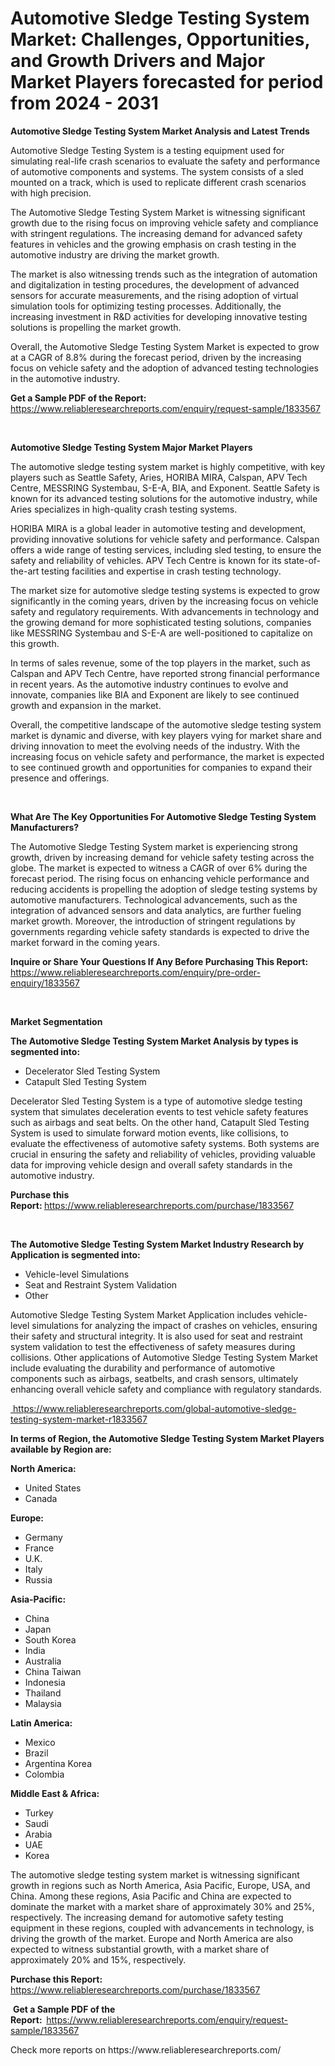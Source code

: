 <p><h1>Automotive Sledge Testing System Market: Challenges, Opportunities, and Growth Drivers and Major Market Players forecasted for period from 2024 - 2031</h1></p><p><strong>Automotive Sledge Testing System Market Analysis and Latest Trends</strong></p>
<p><p>Automotive Sledge Testing System is a testing equipment used for simulating real-life crash scenarios to evaluate the safety and performance of automotive components and systems. The system consists of a sled mounted on a track, which is used to replicate different crash scenarios with high precision.</p><p>The Automotive Sledge Testing System Market is witnessing significant growth due to the rising focus on improving vehicle safety and compliance with stringent regulations. The increasing demand for advanced safety features in vehicles and the growing emphasis on crash testing in the automotive industry are driving the market growth.</p><p>The market is also witnessing trends such as the integration of automation and digitalization in testing procedures, the development of advanced sensors for accurate measurements, and the rising adoption of virtual simulation tools for optimizing testing processes. Additionally, the increasing investment in R&D activities for developing innovative testing solutions is propelling the market growth.</p><p>Overall, the Automotive Sledge Testing System Market is expected to grow at a CAGR of 8.8% during the forecast period, driven by the increasing focus on vehicle safety and the adoption of advanced testing technologies in the automotive industry.</p></p>
<p><strong>Get a Sample PDF of the Report:&nbsp;</strong> <a href="https://www.reliableresearchreports.com/enquiry/request-sample/1833567">https://www.reliableresearchreports.com/enquiry/request-sample/1833567</a></p>
<p>&nbsp;</p>
<p><strong>Automotive Sledge Testing System Major Market Players</strong></p>
<p><p>The automotive sledge testing system market is highly competitive, with key players such as Seattle Safety, Aries, HORIBA MIRA, Calspan, APV Tech Centre, MESSRING Systembau, S-E-A, BIA, and Exponent. Seattle Safety is known for its advanced testing solutions for the automotive industry, while Aries specializes in high-quality crash testing systems. </p><p>HORIBA MIRA is a global leader in automotive testing and development, providing innovative solutions for vehicle safety and performance. Calspan offers a wide range of testing services, including sled testing, to ensure the safety and reliability of vehicles. APV Tech Centre is known for its state-of-the-art testing facilities and expertise in crash testing technology.</p><p>The market size for automotive sledge testing systems is expected to grow significantly in the coming years, driven by the increasing focus on vehicle safety and regulatory requirements. With advancements in technology and the growing demand for more sophisticated testing solutions, companies like MESSRING Systembau and S-E-A are well-positioned to capitalize on this growth.</p><p>In terms of sales revenue, some of the top players in the market, such as Calspan and APV Tech Centre, have reported strong financial performance in recent years. As the automotive industry continues to evolve and innovate, companies like BIA and Exponent are likely to see continued growth and expansion in the market.</p><p>Overall, the competitive landscape of the automotive sledge testing system market is dynamic and diverse, with key players vying for market share and driving innovation to meet the evolving needs of the industry. With the increasing focus on vehicle safety and performance, the market is expected to see continued growth and opportunities for companies to expand their presence and offerings.</p></p>
<p>&nbsp;</p>
<p><strong>What Are The Key Opportunities For Automotive Sledge Testing System Manufacturers?</strong></p>
<p><p>The Automotive Sledge Testing System market is experiencing strong growth, driven by increasing demand for vehicle safety testing across the globe. The market is expected to witness a CAGR of over 6% during the forecast period. The rising focus on enhancing vehicle performance and reducing accidents is propelling the adoption of sledge testing systems by automotive manufacturers. Technological advancements, such as the integration of advanced sensors and data analytics, are further fueling market growth. Moreover, the introduction of stringent regulations by governments regarding vehicle safety standards is expected to drive the market forward in the coming years.</p></p>
<p><strong>Inquire or Share Your Questions If Any Before Purchasing This Report:</strong> <a href="https://www.reliableresearchreports.com/enquiry/pre-order-enquiry/1833567">https://www.reliableresearchreports.com/enquiry/pre-order-enquiry/1833567</a></p>
<p>&nbsp;</p>
<p><strong>Market Segmentation</strong></p>
<p><strong>The Automotive Sledge Testing System Market Analysis by types is segmented into:</strong></p>
<p><ul><li>Decelerator Sled Testing System</li><li>Catapult Sled Testing System</li></ul></p>
<p><p>Decelerator Sled Testing System is a type of automotive sledge testing system that simulates deceleration events to test vehicle safety features such as airbags and seat belts. On the other hand, Catapult Sled Testing System is used to simulate forward motion events, like collisions, to evaluate the effectiveness of automotive safety systems. Both systems are crucial in ensuring the safety and reliability of vehicles, providing valuable data for improving vehicle design and overall safety standards in the automotive industry.</p></p>
<p><strong>Purchase this Report:&nbsp;</strong><a href="https://www.reliableresearchreports.com/purchase/1833567">https://www.reliableresearchreports.com/purchase/1833567</a></p>
<p>&nbsp;</p>
<p><strong>The Automotive Sledge Testing System Market Industry Research by Application is segmented into:</strong></p>
<p><ul><li>Vehicle-level Simulations</li><li>Seat and Restraint System Validation</li><li>Other</li></ul></p>
<p><p>Automotive Sledge Testing System Market Application includes vehicle-level simulations for analyzing the impact of crashes on vehicles, ensuring their safety and structural integrity. It is also used for seat and restraint system validation to test the effectiveness of safety measures during collisions. Other applications of Automotive Sledge Testing System Market include evaluating the durability and performance of automotive components such as airbags, seatbelts, and crash sensors, ultimately enhancing overall vehicle safety and compliance with regulatory standards.</p></p>
<p><a href="https://www.reliableresearchreports.com/global-automotive-sledge-testing-system-market-r1833567">&nbsp;https://www.reliableresearchreports.com/global-automotive-sledge-testing-system-market-r1833567</a></p>
<p><strong>In terms of Region, the Automotive Sledge Testing System Market Players available by Region are:</strong></p>
<p>
    <p> <strong> North America: </strong>
        <ul>
            <li>United States</li>
            <li>Canada</li>
        </ul>
        </p> 
    <p> <strong> Europe: </strong>
        <ul>
            <li>Germany</li>
            <li>France</li>
            <li>U.K.</li>
            <li>Italy</li>
            <li>Russia</li>
        </ul>
        </p> 
    <p> <strong> Asia-Pacific: </strong>
        <ul>
            <li>China</li>
            <li>Japan</li>
            <li>South Korea</li>
            <li>India</li>
            <li>Australia</li>
            <li>China Taiwan</li>
            <li>Indonesia</li>
            <li>Thailand</li>
            <li>Malaysia</li>
        </ul>
        </p> 
    <p> <strong> Latin America: </strong>
        <ul>
            <li>Mexico</li>
            <li>Brazil</li>
            <li>Argentina Korea</li>
            <li>Colombia</li>
        </ul>
        </p> 
    <p> <strong> Middle East & Africa: </strong>
        <ul>
            <li>Turkey</li>
            <li>Saudi</li>
            <li>Arabia</li>
            <li>UAE</li>
            <li>Korea</li>
        </ul>
    </p>
    </p>
<p><p>The automotive sledge testing system market is witnessing significant growth in regions such as North America, Asia Pacific, Europe, USA, and China. Among these regions, Asia Pacific and China are expected to dominate the market with a market share of approximately 30% and 25%, respectively. The increasing demand for automotive safety testing equipment in these regions, coupled with advancements in technology, is driving the growth of the market. Europe and North America are also expected to witness substantial growth, with a market share of approximately 20% and 15%, respectively.</p></p>
<p><strong>Purchase this Report: </strong><a href="https://www.reliableresearchreports.com/purchase/1833567">https://www.reliableresearchreports.com/purchase/1833567</a></p>
<p>&nbsp;<strong>Get a Sample PDF of the Report:&nbsp;&nbsp;</strong><a href="https://www.reliableresearchreports.com/enquiry/request-sample/1833567">https://www.reliableresearchreports.com/enquiry/request-sample/1833567</a></p>
<p><strong></strong></p>
<p>Check more reports on https://www.reliableresearchreports.com/</p>